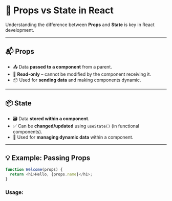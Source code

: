 # 🔄 Props vs State in React

Understanding the difference between **Props** and **State** is key in React development.

---

## 📬 Props

- 📤 Data **passed to a component** from a parent.
- 🚫 **Read-only** – cannot be modified by the component receiving it.
- 📦 Used for **sending data** and making components dynamic.

---

## 📦 State

- 🗃️ Data **stored within a component**.
- ✅ Can be **changed/updated** using `useState()` (in functional components).
- 🔄 Used for **managing dynamic data** within a component.

---

## 💡 Example: Passing Props

```js
function Welcome(props) {
  return <h1>Hello, {props.name}</h1>;
}
```

### Usage:
<Welcome name="Arbaz" />
